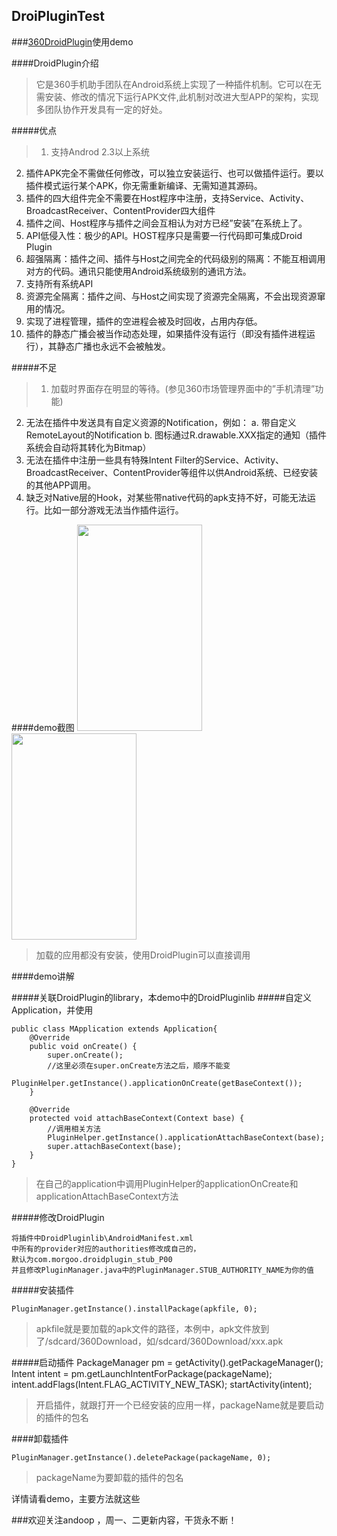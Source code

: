 ## DroiPluginTest
###[360DroidPlugin](https://github.com/Qihoo360/DroidPlugin)使用demo

####DroidPlugin介绍
>它是360手机助手团队在Android系统上实现了一种插件机制。它可以在无需安装、修改的情况下运行APK文件,此机制对改进大型APP的架构，实现多团队协作开发具有一定的好处。

#####优点
>1. 支持Androd 2.3以上系统 
2. 插件APK完全不需做任何修改，可以独立安装运行、也可以做插件运行。要以插件模式运行某个APK，你无需重新编译、无需知道其源码。 
3. 插件的四大组件完全不需要在Host程序中注册，支持Service、Activity、BroadcastReceiver、ContentProvider四大组件 
4. 插件之间、Host程序与插件之间会互相认为对方已经”安装”在系统上了。 
5. API低侵入性：极少的API。HOST程序只是需要一行代码即可集成Droid Plugin 
6. 超强隔离：插件之间、插件与Host之间完全的代码级别的隔离：不能互相调用对方的代码。通讯只能使用Android系统级别的通讯方法。 
7. 支持所有系统API 
8. 资源完全隔离：插件之间、与Host之间实现了资源完全隔离，不会出现资源窜用的情况。 
9. 实现了进程管理，插件的空进程会被及时回收，占用内存低。 
10. 插件的静态广播会被当作动态处理，如果插件没有运行（即没有插件进程运行），其静态广播也永远不会被触发。

#####不足
>1. 加载时界面存在明显的等待。(参见360市场管理界面中的”手机清理”功能) 
2. 无法在插件中发送具有自定义资源的Notification，例如： a. 带自定义RemoteLayout的Notification b. 图标通过R.drawable.XXX指定的通知（插件系统会自动将其转化为Bitmap） 
3. 无法在插件中注册一些具有特殊Intent Filter的Service、Activity、BroadcastReceiver、ContentProvider等组件以供Android系统、已经安装的其他APP调用。 
4. 缺乏对Native层的Hook，对某些带native代码的apk支持不好，可能无法运行。比如一部分游戏无法当作插件运行。

####demo截图
<img src="http://i.imgur.com/mIBCM75.png" width=200 height=330/>
<img src="http://i.imgur.com/pHt613z.png" width=200 height=330/>
>加载的应用都没有安装，使用DroidPlugin可以直接调用

####demo讲解

#####关联DroidPlugin的library，本demo中的DroidPluginlib
#####自定义Application，并使用

	public class MApplication extends Application{
	    @Override
	    public void onCreate() {
	        super.onCreate();
	        //这里必须在super.onCreate方法之后，顺序不能变
	        PluginHelper.getInstance().applicationOnCreate(getBaseContext());
	    }
	
	    @Override
	    protected void attachBaseContext(Context base) {
	        //调用相关方法
	        PluginHelper.getInstance().applicationAttachBaseContext(base);
	        super.attachBaseContext(base);
	    }
	}

>在自己的application中调用PluginHelper的applicationOnCreate和applicationAttachBaseContext方法

#####修改DroidPlugin

    将插件中DroidPluginlib\AndroidManifest.xml
	中所有的provider对应的authorities修改成自己的，
	默认为com.morgoo.droidplugin_stub_P00
    并且修改PluginManager.java中的PluginManager.STUB_AUTHORITY_NAME为你的值

#####安装插件

 	PluginManager.getInstance().installPackage(apkfile, 0);
>apkfile就是要加载的apk文件的路径，本例中，apk文件放到了/sdcard/360Download，如/sdcard/360Download/xxx.apk

#####启动插件
	 PackageManager pm = getActivity().getPackageManager();
	 Intent intent = pm.getLaunchIntentForPackage(packageName);
	 intent.addFlags(Intent.FLAG_ACTIVITY_NEW_TASK);
	 startActivity(intent);
>开启插件，就跟打开一个已经安装的应用一样，packageName就是要启动的插件的包名

####卸载插件

	PluginManager.getInstance().deletePackage(packageName, 0);
>packageName为要卸载的插件的包名

详情请看demo，主要方法就这些

###欢迎关注andoop ，周一、二更新内容，干货永不断！
